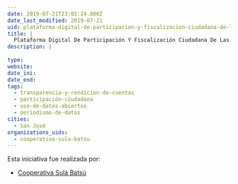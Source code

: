```yaml
---
date: 2019-07-21T23:02:24.000Z
date_last_modified: 2019-07-21
uid: plataforma-digital-de-participacion-y-fiscalizacion-ciudadana-de-las-personas-jovenes-rurales-de-cartago
title: |
  Plataforma Digital De Participación Y Fiscalización Ciudadana De Las Personas Jóvenes Rurales De Cartago
description: |
  
type: 
website: 
date_ini: 
date_end: 
tags:
  - transparencia-y-rendicion-de-cuentas
  - participación-ciudadana
  - uso-de-datos-abiertos
  - periodismo-de-datos
cities: 
  - San José
organizations_uids:
  - cooperativa-sula-batsu
---
```


Esta iniciativa fue realizada por:

- [Cooperativa Sulá Batsú](/organizaciones/cooperativa-sula-batsu)
